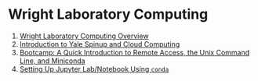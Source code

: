 # Wright Laboratory Computing

1. [Wright Laboratory Computing Overview](./wright-laboratory-computing-overview/slides.html)
2. [Introduction to Yale Spinup and Cloud Computing](./wright-laboratory-spinup/slides.html)
3. [Bootcamp: A Quick Introduction to Remote Access, the Unix Command Line, and Miniconda](./wright-laboratory-bootcamp)
4. [Setting Up Jupyter Lab/Notebook Using `conda`](./jupyter-conda-setup/slides.html)